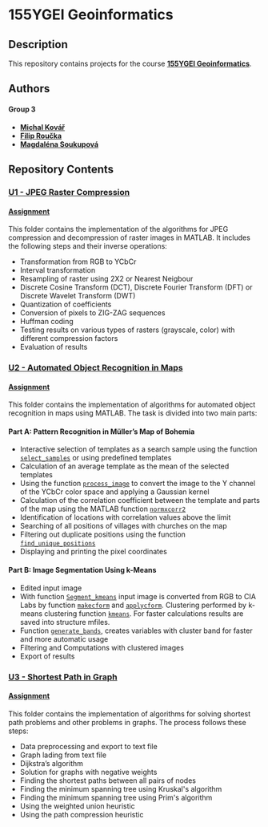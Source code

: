 # 155YGEI Geoinformatics

## Description
This repository contains projects for the course **[155YGEI Geoinformatics](https://geo.fsv.cvut.cz/gwiki/155YGEI_Geoinformatika)**.

## Authors
#### Group 3
- **[Michal Kovář](https://github.com/kovarmi9)**
- **[Filip Roučka](https://github.com/fifi1ous)**
- **[Magdaléna Soukupová](https://github.com/soukupovam)**

## Repository Contents

### [U1 - JPEG Raster Compression](https://github.com/kovarmi9/YGEI_sk3/tree/main/U1)
#### [Assignment](https://github.com/k155cvut/ygei/blob/main/cviceni/geoinf_cv1.pdf)
This folder contains the implementation of the algorithms for JPEG compression and decompression of raster images in MATLAB. It includes the following steps and their inverse operations:
- Transformation from RGB to YCbCr
- Interval transformation
- Resampling of raster using 2X2 or Nearest Neigbour 
- Discrete Cosine Transform (DCT), Discrete Fourier Transform (DFT) or Discrete Wavelet Transform (DWT)
- Quantization of coefficients
- Conversion of pixels to ZIG-ZAG sequences
- Huffman coding
- Testing results on various types of rasters (grayscale, color) with different compression factors
- Evaluation of results

### [U2 - Automated Object Recognition in Maps](https://github.com/kovarmi9/YGEI_sk3/tree/main/U2)
#### [Assignment](https://maps.fsv.cvut.cz/~cajthaml/ygei/YGEI_cv3.pdf)
This folder contains the implementation of algorithms for automated object recognition in maps using MATLAB. The task is divided into two main parts:
#### Part A: Pattern Recognition in Müller’s Map of Bohemia
  - Interactive selection of templates as a search sample using the function [`select_samples`](https://github.com/kovarmi9/YGEI_sk3/tree/main/U2/A/select_samples.m) or using predefined templates
  - Calculation of an average template as the mean of the selected templates
  - Using the function [`process_image`](https://github.com/kovarmi9/YGEI_sk3/tree/main/U2/A/process_image.m) to convert the image to the Y channel of the YCbCr color space and applying a Gaussian kernel
  - Calculation of the correlation coefficient between the template and parts of the map using the MATLAB function [`normxcorr2`](https://www.mathworks.com/help/images/ref/normxcorr2.html)
  - Identification of locations with correlation values above the limit
  - Searching of all positions of villages with churches on the map
  - Filtering out duplicate positions using the function [`find_unique_positions`](https://github.com/kovarmi9/YGEI_sk3/tree/main/U2/A/find_unique_positions.m)
  - Displaying and printing the pixel coordinates

#### Part B: Image Segmentation Using k-Means
  - Edited input image
  - With function [`Segment_kmeans`](https://github.com/kovarmi9/YGEI_sk3/blob/main/U2/B/Segment_kmeans.m) input image is converted from RGB to CIA Labs by function [`makecform`](https://www.mathworks.com/help/images/ref/makecform.html) and [`applycform`](https://www.mathworks.com/help/images/ref/applycform.html). Clustering performed by k-means clustering function [`kmeans`](https://github.com/kovarmi9/YGEI_sk3/blob/main/U2/B/Segment_kmeans.m). For faster calculations results are saved into structure mfiles.
  - Function [`generate_bands`](https://github.com/kovarmi9/YGEI_sk3/blob/main/U2/B/generate_bands.m), creates variables with cluster band for faster and more automatic usage
  - Filtering and Computations with clustered images
  - Export of results

### [U3 - Shortest Path in Graph](https://github.com/kovarmi9/YGEI_sk3/tree/main/U3)
#### [Assignment](https://github.com/k155cvut/ygei/blob/main/cviceni/geoinf_cv4.pdf)

This folder contains the implementation of algorithms for solving shortest path problems and other problems in graphs. The process follows these steps:
- Data preprocessing and export to text file
- Graph lading from text file
- Dijkstra’s algorithm  
- Solution for graphs with negative weights
- Finding the shortest paths between all pairs of nodes
- Finding the minimum spanning tree using Kruskal's algorithm
- Finding the minimum spanning tree using Prim's algorithm
- Using the weighted union heuristic
- Using the path compression heuristic
